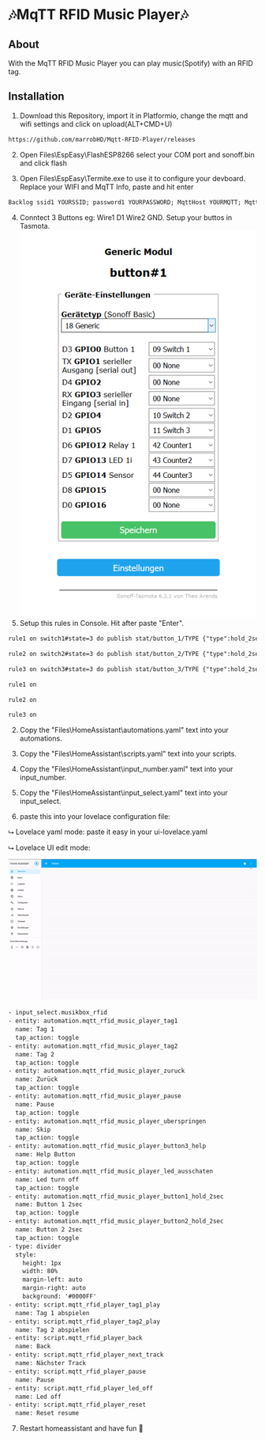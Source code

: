 # 🎶MqTT RFID Music Player🎶
<!-- 🎉 Release of MqttRFIDPlayer 1.0.0 -->
## About

With the MqTT RFID Music Player you can play music(Spotify) with an RFID tag.

## Installation

1. Download this Repository, import it in Platformio, change the mqtt and wifi settings and click on upload(ALT+CMD+U)
```txt
https://github.com/marrobHD/Mqtt-RFID-Player/releases
```
2. Open Files\EspEasy\FlashESP8266 select your COM port and sonoff.bin and click flash

3. Open Files\EspEasy\Termite.exe to use it to configure your devboard. Replace your WIFI and MqTT Info, paste and hit enter
```txt
Backlog ssid1 YOURSSID; password1 YOURPASSWORD; MqttHost YOURMQTT; MqttUser YOURMQTTTUSER; MqttPassword YOURMQTTPASSWORD; MqttPort 1883
```
4. Conntect 3 Buttons eg: Wire1 D1 Wire2 GND. Setup your buttos in Tasmota.
![What is this](Files/Tasmota_config.png)
5. Setup this rules in Console. Hit after paste "Enter".
```txt
rule1 on switch1#state=3 do publish stat/button_1/TYPE {"type":hold_2sec} endon on switch1#state=2 do publish stat/button_1/TYPE {"type":single_press} endon on switch1#state=2 do event setvar1=+1 endon on event#setvar1 do counter %value% endon on event#getvar1 do counter endon on event#setvar1 do publish stat/button_1/log %value% endon on switch1#state=2 do event toggling1=%var1% endon on event#toggling1<1 do event setvar1=0 endon on event#toggling1>0 do event setvar1=0 endon
```
```txt
rule2 on switch2#state=3 do publish stat/button_2/TYPE {"type":hold_2sec} endon on switch2#state=2 do publish stat/button_2/TYPE {"type":single_press} endon on switch2#state=2 do event setvar2=+1 endon on event#setvar2 do counter2 %value% endon on event#getvar2 do counter2 endon on event#setvar2 do publish stat/button_2/log %value% endon on switch2#state=2 do event toggling2=%var2% endon on event#toggling2<1 do event setvar2=0 endon on event#toggling2>0 do event setvar2=0 endon
```
```txt
rule3 on switch3#state=3 do publish stat/button_3/TYPE {"type":hold_2sec} endon on switch3#state=2 do publish stat/button_3/TYPE {"type":single_press} endon on switch3#state=2 do event setvar3=+1 endon on event#setvar3 do counter3 %value% endon on event#getvar3 do counter3 endon on event#setvar3 do publish stat/button_3/log %value% endon on switch3#state=2 do event toggling3=%var3% endon on event#toggling3<1 do event setvar3=0 endon on event#toggling3>0 do event setvar3=0 endon
```
```txt
rule1 on
```
```txt
rule2 on
```
```txt
rule3 on
```
2. Copy the "Files\HomeAssistant\automations.yaml" text into your automations.

3. Copy the "Files\HomeAssistant\scripts.yaml" text into your scripts.

4. Copy the "Files\HomeAssistant\input_number.yaml" text into your input_number.

5. Copy the "Files\HomeAssistant\input_select.yaml" text into your input_select.

6. paste this into your lovelace configuration file:

⮡ Lovelace yaml mode: paste it easy in your ui-lovelace.yaml

⮡ Lovelace UI edit mode:

![](Files/lovelace_edit_ui.gif)
```txt
- input_select.musikbox_rfid
- entity: automation.mqtt_rfid_music_player_tag1
  name: Tag 1
  tap_action: toggle
- entity: automation.mqtt_rfid_music_player_tag2
  name: Tag 2
  tap_action: toggle
- entity: automation.mqtt_rfid_music_player_zuruck
  name: Zurück
  tap_action: toggle
- entity: automation.mqtt_rfid_music_player_pause
  name: Pause
  tap_action: toggle
- entity: automation.mqtt_rfid_music_player_uberspringen
  name: Skip
  tap_action: toggle
- entity: automation.mqtt_rfid_music_player_button3_help
  name: Help Button
  tap_action: toggle
- entity: automation.mqtt_rfid_music_player_led_ausschaten
  name: Led turn off
  tap_action: toggle
- entity: automation.mqtt_rfid_music_player_button1_hold_2sec
  name: Button 1 2sec
  tap_action: toggle
- entity: automation.mqtt_rfid_music_player_button2_hold_2sec
  name: Button 2 2sec
  tap_action: toggle
- type: divider
  style:
    height: 1px
    width: 80%
    margin-left: auto
    margin-right: auto
    background: '#0000FF'
- entity: script.mqtt_rfid_player_tag1_play
  name: Tag 1 abspielen
- entity: script.mqtt_rfid_player_tag2_play
  name: Tag 2 abspielen
- entity: script.mqtt_rfid_player_back
  name: Back
- entity: script.mqtt_rfid_player_next_track
  name: Nächster Track
- entity: script.mqtt_rfid_player_pause
  name: Pause
- entity: script.mqtt_rfid_player_led_off
  name: Led off
- entity: script.mqtt_rfid_player_reset
  name: Reset resume
```

7. Restart homeassistant and have fun 🤖
